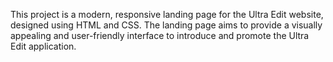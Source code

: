 This project is a modern, responsive landing page for the Ultra Edit website, designed using HTML and CSS. The landing page aims to provide a visually appealing and user-friendly interface to introduce and promote the Ultra Edit application.
